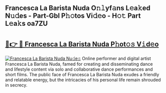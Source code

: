 ## Francesca La Barista Nuda O𝚗𝚕yf𝚊ns L𝚎a𝚔ed N𝚞𝚍es - Part-Gbl P𝚑𝚘tos Vi𝚍𝚎o - H𝚘𝚝 Part L𝚎a𝚔s oa7ZU

# <h2><a href="http://kfe38ry.oniu.top/?m=Francesca+La+Barista+Nuda">🔗👉 🔴 Francesca La Barista Nuda P𝚑ot𝚘𝚜 V𝚒d𝚎o</a></h2>

[![Francesca La Barista Nuda Nu𝚍e𝚜](https://i.imgur.com/0qMVB7G.gif)](http://kfe38ry.oniu.top/?m=Francesca+La+Barista+Nuda)
Online performer and digital artist Francesca La Barista Nuda, famed for creating and disseminating dance and lifestyle content via solo and collaborative dance performances and short films. The public face of Francesca La Barista Nuda exudes a friendly and relatable energy, but the intricacies of his personal life remain shrouded in secrecy.  
